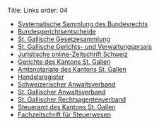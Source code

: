Title: Links
order: 04


- [Systematische Sammlung des Bundesrechts](https://www.admin.ch/gov/de/start/bundesrecht/systematische-sammlung.html)
- [Bundesgerichtsentscheide](http://www.bger.ch/)
- [St. Gallische Gesetzesammlung](https://www.gesetzessammlung.sg.ch/)
- [St. Gallische Gerichts- und Verwaltungspraxis](http://www.sg.ch/home/publikationen___services/publikationen/gerichts--und-verwaltungspraxis.html)
- [Juristische online-Zeitschrift Schweiz](http://jusletter.weblaw.ch/juslissues/2017/875.html)
- [Gerichte des Kantons St. Gallen](http://www.gerichte.sg.ch/)
- [Amtsnotariate des Kantons St. Gallen](http://www.afhn.sg.ch/)
- [Handelsregister](http://www.zefix.ch/)
- [Schweizerischer Anwaltsverband](http://www.sav-fsa.ch/)
- [St. Gallischer Anwaltsverband](https://www.anwaltsverbandsg.ch/)
- [St. Gallischer Rechtsagentenverband](http://www.rechtsagentenverband.ch/)
- [Steueramt des Kantons St. Gallen](http://www.steuern.sg.ch/)
- [Fachzeitschrift für Steuerwesen](http://steuerrevue.ch/)
